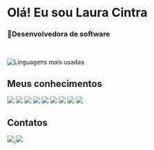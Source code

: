 <h1>Olá! Eu sou Laura Cintra</h1>

<h3>🔹Desenvolvedora de software</h3>
<br>

![Linguagens mais usadas](https://github-readme-stats.vercel.app/api/top-langs/?username=Laura-Cintra&layout=compact&theme=nightowl)

<h2>Meus conhecimentos</h2>
<div align="left">
  <img src="https://img.shields.io/badge/-React-%23061DB8?style=for-the-badge&logo=react&logoColor=white" />
  <img src="https://img.shields.io/badge/-Next.js-%23000000?style=for-the-badge&logo=next.js&logoColor=white" />
  <img src="https://img.shields.io/badge/-JavaScript-%23323330?style=for-the-badge&logo=javascript&logoColor=F7DF1E" />
  <img src="https://img.shields.io/badge/-TypeScript-%232F74C0?style=for-the-badge&logo=typescript&logoColor=white" />
  <img src="https://img.shields.io/badge/-CSS-%231572B6?style=for-the-badge&logo=css3&logoColor=white" />
  <img src="https://img.shields.io/badge/-HTML5-%23E44D26?style=for-the-badge&logo=html5&logoColor=white" />
  <img src="https://img.shields.io/badge/-Node.js-%23323330?style=for-the-badge&logo=node.js&logoColor=green" />
  <img src="https://img.shields.io/badge/-Python-%2314354C?style=for-the-badge&logo=python&logoColor=white" />
  <img src="https://img.shields.io/badge/-MySQL-%234479A1?style=for-the-badge&logo=mysql&logoColor=white" />
</div>

<h2>Contatos</h2>
<div align="left">
  <a href="mailto:lauraocintra@gmail.com" target="_blank">
    <img src="https://img.shields.io/badge/-Gmail-%23D14836?style=for-the-badge&logo=gmail&logoColor=white" />
  </a>
  
  <a href="https://www.linkedin.com/in/laura-cintra-530742213/" target="_blank">
    <img src="https://img.shields.io/badge/-LinkedIn-%230A66C2?style=for-the-badge&logo=linkedin&logoColor=white" />
  </a>
</div>
